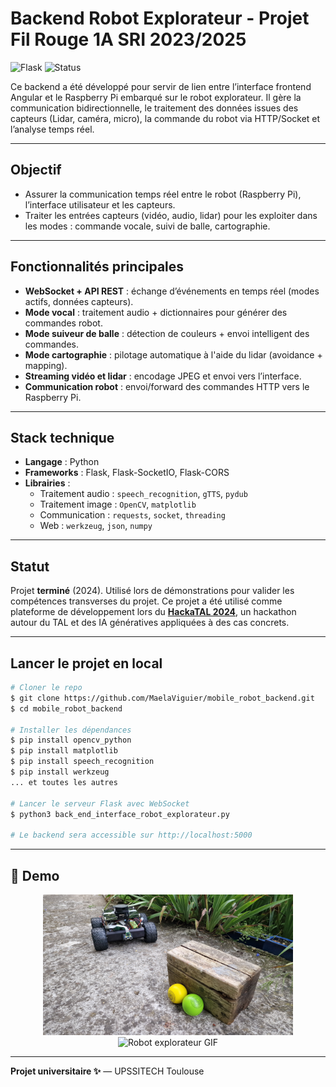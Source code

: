 # Backend Robot Explorateur - Projet Fil Rouge 1A SRI 2023/2025

![Flask](https://img.shields.io/badge/built%20with-flask-red)
![Status](https://img.shields.io/badge/status-terminé-green)

Ce backend a été développé pour servir de lien entre l’interface frontend Angular et le Raspberry Pi embarqué sur le robot explorateur. Il gère la communication bidirectionnelle, le traitement des données issues des capteurs (Lidar, caméra, micro), la commande du robot via HTTP/Socket et l’analyse temps réel.

---

## Objectif

- Assurer la communication temps réel entre le robot (Raspberry Pi), l’interface utilisateur et les capteurs.
- Traiter les entrées capteurs (vidéo, audio, lidar) pour les exploiter dans les modes : commande vocale, suivi de balle, cartographie.

---

## Fonctionnalités principales

- **WebSocket + API REST** : échange d’événements en temps réel (modes actifs, données capteurs).
- **Mode vocal** : traitement audio + dictionnaires pour générer des commandes robot.
- **Mode suiveur de balle** : détection de couleurs + envoi intelligent des commandes.
- **Mode cartographie** : pilotage automatique à l'aide du lidar (avoidance + mapping).
- **Streaming vidéo et lidar** : encodage JPEG et envoi vers l’interface.
- **Communication robot** : envoi/forward des commandes HTTP vers le Raspberry Pi.

---

## Stack technique

- **Langage** : Python
- **Frameworks** : Flask, Flask-SocketIO, Flask-CORS
- **Librairies** :
  - Traitement audio : `speech_recognition`, `gTTS`, `pydub`
  - Traitement image : `OpenCV`, `matplotlib`
  - Communication : `requests`, `socket`, `threading`
  - Web : `werkzeug`, `json`, `numpy`

---

## Statut

Projet **terminé** (2024). Utilisé lors de démonstrations pour valider les compétences transverses du projet.
Ce projet a été utilisé comme plateforme de développement lors du **[HackaTAL 2024](https://hackatal.github.io/2024/)**, un hackathon autour du TAL et des IA génératives appliquées à des cas concrets.
  
---

## Lancer le projet en local

```bash
# Cloner le repo
$ git clone https://github.com/MaelaViguier/mobile_robot_backend.git
$ cd mobile_robot_backend

# Installer les dépendances
$ pip install opencv_python
$ pip install matplotlib
$ pip install speech_recognition
$ pip install werkzeug
... et toutes les autres

# Lancer le serveur Flask avec WebSocket
$ python3 back_end_interface_robot_explorateur.py

# Le backend sera accessible sur http://localhost:5000
```

---


## 🎨 Demo

<div align="center">
  <img src="https://github.com/Bebel19/interface_robot_explorateur/blob/master/src/assets/image/20240512_195038.jpg?raw=true" alt="Robot explorateur" width="400"/>
  <br/>
  <img src="https://github.com/Bebel19/interface_robot_explorateur/blob/master/src/assets/video/robot_explorateur.gif?raw=true" alt="Robot explorateur GIF" width="800"/>
</div>




---

**Projet universitaire ✨** — UPSSITECH Toulouse
